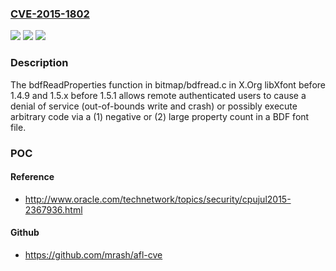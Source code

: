 ### [CVE-2015-1802](https://cve.mitre.org/cgi-bin/cvename.cgi?name=CVE-2015-1802)
![](https://img.shields.io/static/v1?label=Product&message=n%2Fa&color=blue)
![](https://img.shields.io/static/v1?label=Version&message=n%2Fa&color=blue)
![](https://img.shields.io/static/v1?label=Vulnerability&message=n%2Fa&color=brighgreen)

### Description

The bdfReadProperties function in bitmap/bdfread.c in X.Org libXfont before 1.4.9 and 1.5.x before 1.5.1 allows remote authenticated users to cause a denial of service (out-of-bounds write and crash) or possibly execute arbitrary code via a (1) negative or (2) large property count in a BDF font file.

### POC

#### Reference
- http://www.oracle.com/technetwork/topics/security/cpujul2015-2367936.html

#### Github
- https://github.com/mrash/afl-cve


